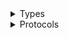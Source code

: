<details>
<summary>Types</summary>

  - [KmsClient](/aws-sdk-swift/reference/0.x/AWSKMS/KmsClient)
  - [KmsClient.KmsClientConfiguration](/aws-sdk-swift/reference/0.x/AWSKMS/KmsClient.KmsClientConfiguration)
  - [KmsClientLogHandlerFactory](/aws-sdk-swift/reference/0.x/AWSKMS/KmsClientLogHandlerFactory)
  - [KmsClientTypes](/aws-sdk-swift/reference/0.x/AWSKMS/KmsClientTypes)

</details>

<details>
<summary>Protocols</summary>

  - [KmsClientProtocol](/aws-sdk-swift/reference/0.x/AWSKMS/KmsClientProtocol)

</details>
